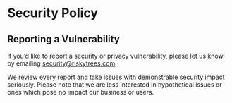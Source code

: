 # Security Policy

## Reporting a Vulnerability

If you’d like to report a security or privacy vulnerability, please let us know by emailing security@riskytrees.com.

We review every report and take issues with demonstrable security impact seriously. Please note that we are less interested in hypothetical issues or ones which pose no impact our business or users.
